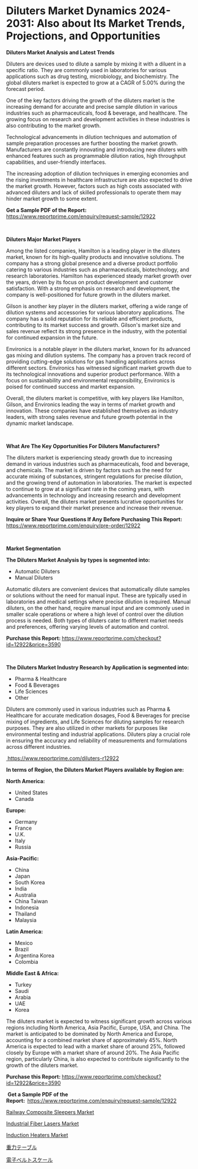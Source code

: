 <p><h1>Diluters Market Dynamics 2024-2031: Also about Its Market Trends, Projections, and Opportunities</h1></p><p><strong>Diluters Market Analysis and Latest Trends</strong></p>
<p><p>Diluters are devices used to dilute a sample by mixing it with a diluent in a specific ratio. They are commonly used in laboratories for various applications such as drug testing, microbiology, and biochemistry. The global diluters market is expected to grow at a CAGR of 5.00% during the forecast period.</p><p>One of the key factors driving the growth of the diluters market is the increasing demand for accurate and precise sample dilution in various industries such as pharmaceuticals, food & beverage, and healthcare. The growing focus on research and development activities in these industries is also contributing to the market growth.</p><p>Technological advancements in dilution techniques and automation of sample preparation processes are further boosting the market growth. Manufacturers are constantly innovating and introducing new diluters with enhanced features such as programmable dilution ratios, high throughput capabilities, and user-friendly interfaces.</p><p>The increasing adoption of dilution techniques in emerging economies and the rising investments in healthcare infrastructure are also expected to drive the market growth. However, factors such as high costs associated with advanced diluters and lack of skilled professionals to operate them may hinder market growth to some extent.</p></p>
<p><strong>Get a Sample PDF of the Report:&nbsp;</strong> <a href="https://www.reportprime.com/enquiry/request-sample/12922">https://www.reportprime.com/enquiry/request-sample/12922</a></p>
<p>&nbsp;</p>
<p><strong>Diluters Major Market Players</strong></p>
<p><p>Among the listed companies, Hamilton is a leading player in the diluters market, known for its high-quality products and innovative solutions. The company has a strong global presence and a diverse product portfolio catering to various industries such as pharmaceuticals, biotechnology, and research laboratories. Hamilton has experienced steady market growth over the years, driven by its focus on product development and customer satisfaction. With a strong emphasis on research and development, the company is well-positioned for future growth in the diluters market.</p><p>Gilson is another key player in the diluters market, offering a wide range of dilution systems and accessories for various laboratory applications. The company has a solid reputation for its reliable and efficient products, contributing to its market success and growth. Gilson's market size and sales revenue reflect its strong presence in the industry, with the potential for continued expansion in the future.</p><p>Environics is a notable player in the diluters market, known for its advanced gas mixing and dilution systems. The company has a proven track record of providing cutting-edge solutions for gas handling applications across different sectors. Environics has witnessed significant market growth due to its technological innovations and superior product performance. With a focus on sustainability and environmental responsibility, Environics is poised for continued success and market expansion.</p><p>Overall, the diluters market is competitive, with key players like Hamilton, Gilson, and Environics leading the way in terms of market growth and innovation. These companies have established themselves as industry leaders, with strong sales revenue and future growth potential in the dynamic market landscape.</p></p>
<p>&nbsp;</p>
<p><strong>What Are The Key Opportunities For Diluters Manufacturers?</strong></p>
<p><p>The diluters market is experiencing steady growth due to increasing demand in various industries such as pharmaceuticals, food and beverage, and chemicals. The market is driven by factors such as the need for accurate mixing of substances, stringent regulations for precise dilution, and the growing trend of automation in laboratories. The market is expected to continue to grow at a significant rate in the coming years, with advancements in technology and increasing research and development activities. Overall, the diluters market presents lucrative opportunities for key players to expand their market presence and increase their revenue.</p></p>
<p><strong>Inquire or Share Your Questions If Any Before Purchasing This Report:</strong> <a href="https://www.reportprime.com/enquiry/pre-order/12922">https://www.reportprime.com/enquiry/pre-order/12922</a></p>
<p>&nbsp;</p>
<p><strong>Market Segmentation</strong></p>
<p><strong>The Diluters Market Analysis by types is segmented into:</strong></p>
<p><ul><li>Automatic Diluters</li><li>Manual Diluters</li></ul></p>
<p><p>Automatic diluters are convenient devices that automatically dilute samples or solutions without the need for manual input. These are typically used in laboratories and medical settings where precise dilution is required. Manual diluters, on the other hand, require manual input and are commonly used in smaller scale operations or where a high level of control over the dilution process is needed. Both types of diluters cater to different market needs and preferences, offering varying levels of automation and control.</p></p>
<p><strong>Purchase this Report:&nbsp;</strong><a href="https://www.reportprime.com/checkout?id=12922&price=3590">https://www.reportprime.com/checkout?id=12922&price=3590</a></p>
<p>&nbsp;</p>
<p><strong>The Diluters Market Industry Research by Application is segmented into:</strong></p>
<p><ul><li>Pharma & Healthcare</li><li>Food & Beverages</li><li>Life Sciences</li><li>Other</li></ul></p>
<p><p>Diluters are commonly used in various industries such as Pharma & Healthcare for accurate medication dosages, Food & Beverages for precise mixing of ingredients, and Life Sciences for diluting samples for research purposes. They are also utilized in other markets for purposes like environmental testing and industrial applications. Diluters play a crucial role in ensuring the accuracy and reliability of measurements and formulations across different industries.</p></p>
<p><a href="https://www.reportprime.com/diluters-r12922">&nbsp;https://www.reportprime.com/diluters-r12922</a></p>
<p><strong>In terms of Region, the Diluters Market Players available by Region are:</strong></p>
<p>
    <p> <strong> North America: </strong>
        <ul>
            <li>United States</li>
            <li>Canada</li>
        </ul>
        </p> 
    <p> <strong> Europe: </strong>
        <ul>
            <li>Germany</li>
            <li>France</li>
            <li>U.K.</li>
            <li>Italy</li>
            <li>Russia</li>
        </ul>
        </p> 
    <p> <strong> Asia-Pacific: </strong>
        <ul>
            <li>China</li>
            <li>Japan</li>
            <li>South Korea</li>
            <li>India</li>
            <li>Australia</li>
            <li>China Taiwan</li>
            <li>Indonesia</li>
            <li>Thailand</li>
            <li>Malaysia</li>
        </ul>
        </p> 
    <p> <strong> Latin America: </strong>
        <ul>
            <li>Mexico</li>
            <li>Brazil</li>
            <li>Argentina Korea</li>
            <li>Colombia</li>
        </ul>
        </p> 
    <p> <strong> Middle East & Africa: </strong>
        <ul>
            <li>Turkey</li>
            <li>Saudi</li>
            <li>Arabia</li>
            <li>UAE</li>
            <li>Korea</li>
        </ul>
    </p>
    </p>
<p><p>The diluters market is expected to witness significant growth across various regions including North America, Asia Pacific, Europe, USA, and China. The market is anticipated to be dominated by North America and Europe, accounting for a combined market share of approximately 45%. North America is expected to lead with a market share of around 25%, followed closely by Europe with a market share of around 20%. The Asia Pacific region, particularly China, is also expected to contribute significantly to the growth of the diluters market.</p></p>
<p><strong>Purchase this Report: </strong><a href="https://www.reportprime.com/checkout?id=12922&price=3590">https://www.reportprime.com/checkout?id=12922&price=3590</a></p>
<p>&nbsp;<strong>Get a Sample PDF of the Report:&nbsp;&nbsp;</strong><a href="https://www.reportprime.com/enquiry/request-sample/12922">https://www.reportprime.com/enquiry/request-sample/12922</a></p>
<p><strong></strong></p>
<p><p><a href="https://www.linkedin.com/pulse/railway-composite-sleepers-market-growth-trends-covid-19-impact-mgqyf?trackingId=2Ty55A6Xe3gEWT2hXYpipw%3D%3D">Railway Composite Sleepers Market</a></p><p><a href="https://github.com/LibbySpencer2018/Market-Research-Report-List-1/blob/main/industrial-fiber-lasers-market.md">Industrial Fiber Lasers Market</a></p><p><a href="https://github.com/ashman753/Market-Research-Report-List-1/blob/main/induction-heaters-market.md">Induction Heaters Market</a></p><p><a href="https://github.com/AaronVargas43/Market-Research-Report-List-1/blob/main/764502676106.md">重力テーブル</a></p><p><a href="https://github.com/oqoeusbvpadwjs08/Market-Research-Report-List-2/blob/main/192309076105.md">電子ベルトスケール</a></p></p>